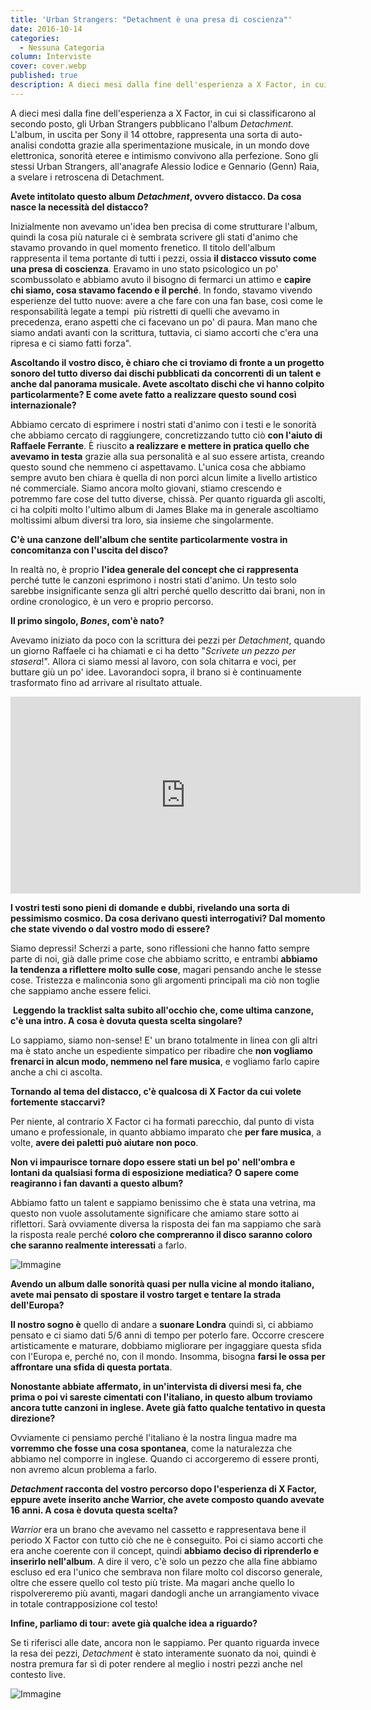 ```yaml
---
title: 'Urban Strangers: "Detachment è una presa di coscienza"'
date: 2016-10-14
categories:
  - Nessuna Categoria
column: Interviste
cover: cover.webp
published: true
description: A dieci mesi dalla fine dell'esperienza a X Factor, in cui si classificarono al secondo posto, gli Urban Strangers pubblicano l'album "Detachment". L'album rappresenta una sorta di auto-analisi condotta grazie alla sperimentazione musicale, in un mondo dove elettronica, sonorità eteree e intimismo convivono alla perfezione
---
```


A dieci mesi dalla fine dell'esperienza a X Factor, in cui si classificarono al secondo posto, gli Urban Strangers pubblicano l'album _Detachment_. L'album, in uscita per Sony il 14 ottobre, rappresenta una sorta di auto-analisi condotta grazie alla sperimentazione musicale, in un mondo dove elettronica, sonorità eteree e intimismo convivono alla perfezione. Sono gli stessi Urban Strangers, all'anagrafe Alessio Iodice e Gennario (Genn) Raia, a svelare i retroscena di Detachment.

**Avete intitolato questo album _Detachment_, ovvero distacco. Da cosa nasce la necessità del distacco?**

Inizialmente non avevamo un'idea ben precisa di come strutturare l'album, quindi la cosa più naturale ci è sembrata scrivere gli stati d'animo che stavamo provando in quel momento frenetico. Il titolo dell'album rappresenta il tema portante di tutti i pezzi, ossia **il distacco vissuto come una presa di coscienza**. Eravamo in uno stato psicologico un po' scombussolato e abbiamo avuto il bisogno di fermarci un attimo e **capire chi siamo, cosa stavamo facendo e il perché**. In fondo, stavamo vivendo esperienze del tutto nuove: avere a che fare con una fan base, così come le responsabilità legate a tempi  più ristretti di quelli che avevamo in precedenza, erano aspetti che ci facevano un po' di paura. Man mano che siamo andati avanti con la scrittura, tuttavia, ci siamo accorti che c'era una ripresa e ci siamo fatti forza".

**Ascoltando il vostro disco, è chiaro che ci troviamo di fronte a un progetto sonoro del tutto diverso dai dischi pubblicati da concorrenti di un talent e anche dal panorama musicale. Avete ascoltato dischi che vi hanno colpito particolarmente? E come avete fatto a realizzare questo sound così internazionale?**

Abbiamo cercato di esprimere i nostri stati d'animo con i testi e le sonorità che abbiamo cercato di raggiungere, concretizzando tutto ciò **con l'aiuto di Raffaele Ferrante**. È riuscito **a realizzare e mettere in pratica quello che avevamo in testa** grazie alla sua personalità e al suo essere artista, creando questo sound che nemmeno ci aspettavamo. L'unica cosa che abbiamo sempre avuto ben chiara è quella di non porci alcun limite a livello artistico né commerciale. Siamo ancora molto giovani, stiamo crescendo e potremmo fare cose del tutto diverse, chissà. Per quanto riguarda gli ascolti, ci ha colpiti molto l'ultimo album di James Blake ma in generale ascoltiamo moltissimi album diversi tra loro, sia insieme che singolarmente.

**C'è una canzone dell'album che sentite particolarmente vostra in concomitanza con l'uscita del disco?**

In realtà no, è proprio **l'idea generale del concept che ci rappresenta** perché tutte le canzoni esprimono i nostri stati d'animo. Un testo solo sarebbe insignificante senza gli altri perché quello descritto dai brani, non in ordine cronologico, è un vero e proprio percorso.

**Il primo singolo, _Bones_, com'è nato?**

Avevamo iniziato da poco con la scrittura dei pezzi per _Detachment_, quando un giorno Raffaele ci ha chiamati e ci ha detto "_Scrivete un pezzo per stasera_!". Allora ci siamo messi al lavoro, con sola chitarra e voci, per buttare giù un po' idee. Lavorandoci sopra, il brano si è continuamente trasformato fino ad arrivare al risultato attuale.

<iframe width="560" height="315" src="https://www.youtube.com/embed/Esb96SJbp7A" frameborder="0" allow="accelerometer; autoplay; encrypted-media; gyroscope; picture-in-picture" allowfullscreen title="Video"></iframe>


**I vostri testi sono pieni di domande e dubbi, rivelando una sorta di pessimismo cosmico. Da cosa derivano questi interrogativi? Dal momento che state vivendo o dal vostro modo di essere?**

Siamo depressi! Scherzi a parte, sono riflessioni che hanno fatto sempre parte di noi, già dalle prime cose che abbiamo scritto, e entrambi **abbiamo la tendenza a riflettere molto sulle cose**, magari pensando anche le stesse cose. Tristezza e malinconia sono gli argomenti principali ma ciò non toglie che sappiamo anche essere felici.

 **Leggendo la tracklist salta subito all'occhio che, come ultima canzone, c'è una intro. A cosa è dovuta questa scelta singolare?**

Lo sappiamo, siamo non-sense! E' un brano totalmente in linea con gli altri ma è stato anche un espediente simpatico per ribadire che **non vogliamo frenarci in alcun modo, nemmeno nel fare musica**, e vogliamo farlo capire anche a chi ci ascolta.

**Tornando al tema del distacco, c'è qualcosa di X Factor da cui volete fortemente staccarvi?**

Per niente, al contrario X Factor ci ha formati parecchio, dal punto di vista umano e professionale, in quanto abbiamo imparato che **per fare musica**, a volte, **avere dei paletti può aiutare non poco**.

**Non vi impaurisce tornare dopo essere stati un bel po' nell'ombra e lontani da qualsiasi forma di esposizione mediatica? O sapere come reagiranno i fan davanti a questo album?**

Abbiamo fatto un talent e sappiamo benissimo che è stata una vetrina, ma questo non vuole assolutamente significare che amiamo stare sotto ai riflettori. Sarà ovviamente diversa la risposta dei fan ma sappiamo che sarà la risposta reale perché **coloro che compreranno il disco saranno coloro che saranno realmente interessati** a farlo.

![Immagine](./urban-strangers-02.webp)

**Avendo un album dalle sonorità quasi per nulla vicine al mondo italiano, avete mai pensato di spostare il vostro target e tentare la strada dell'Europa?**

**Il nostro sogno è** quello di andare a **suonare Londra** quindi sì, ci abbiamo pensato e ci siamo dati 5/6 anni di tempo per poterlo fare. Occorre crescere artisticamente e maturare, dobbiamo migliorare per ingaggiare questa sfida con l'Europa e, perché no, con il mondo. Insomma, bisogna **farsi le ossa per affrontare una sfida di questa portata**.

**Nonostante abbiate affermato, in un'intervista di diversi mesi fa, che prima o poi vi sareste cimentati con l'italiano, in questo album troviamo ancora tutte canzoni in inglese. Avete già fatto qualche tentativo in questa direzione?**

Ovviamente ci pensiamo perché l'italiano è la nostra lingua madre ma **vorremmo che fosse una cosa spontanea**, come la naturalezza che abbiamo nel comporre in inglese. Quando ci accorgeremo di essere pronti, non avremo alcun problema a farlo.

**_Detachment_ racconta del vostro percorso dopo l'esperienza di X Factor, eppure avete inserito anche Warrior, che avete composto quando avevate 16 anni. A cosa è dovuta questa scelta?**

_Warrior_ era un brano che avevamo nel cassetto e rappresentava bene il periodo X Factor con tutto ciò che ne è conseguito. Poi ci siamo accorti che era anche coerente con il concept, quindi **abbiamo deciso di riprenderlo e inserirlo nell'album**. A dire il vero, c'è solo un pezzo che alla fine abbiamo escluso ed era l'unico che sembrava non filare molto col discorso generale, oltre che essere quello col testo più triste. Ma magari anche quello lo rispolvereremo più avanti, magari dandogli anche un arrangiamento vivace in totale contrapposizione col testo!

**Infine, parliamo di tour: avete già qualche idea a riguardo?**

Se ti riferisci alle date, ancora non le sappiamo. Per quanto riguarda invece la resa dei pezzi, _Detachment_ è stato interamente suonato da noi, quindi è nostra premura far sì di poter rendere al meglio i nostri pezzi anche nel contesto live.

![Immagine](./urban-strangers-03.webp)
